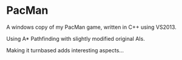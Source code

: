 # PacMan
A windows copy of my PacMan game, written in C++ using VS2013.

Using A* Pathfinding with slightly modified original AIs.

Making it turnbased adds interesting aspects...
